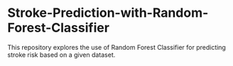 # Stroke-Prediction-with-Random-Forest-Classifier
This repository explores the use of Random Forest Classifier for predicting stroke risk based on a given dataset.
